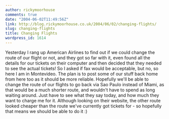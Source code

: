 ```yaml
---
author: rickymoorhouse
comments: true
date: "2004-06-02T11:49:56Z"
link: http://blog.rickymoorhouse.co.uk/2004/06/02/changing-flights/
slug: changing-flights
title: Changing Flights
wordpress_id: 1614
---
```


Yesterday I rang up American Airlines to find out if we could change the route of our flight or not, and they got so far with it, even found all the details for our tickets on their computer and then decided that they needed to see the actual tickets! So I asked if fax would be acceptable, but no, so here I am in Montevideo. The plan is to post some of our stuff back home from here too as it should be more reliable. Hopefully we'll be able to change the route of our flights to go back via Sao Paulo instead of Miami, as that would be a much shorter route, and wouldn't have to spend as long waiting around. Just have to see what they say today, and how much they want to charge me for it. Although looking on their website, the other route looked cheaper than the route we've currently got tickets for - so hopefully that means we should be able to do it :)
